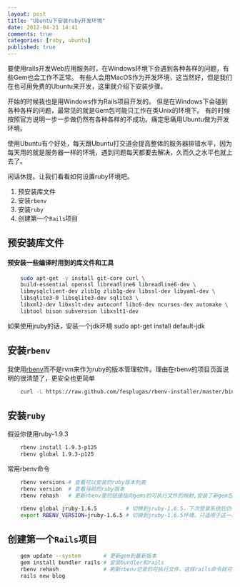 ```yaml
---
layout: post
title: "Ubuntu下安装ruby开发环境"
date: 2012-04-21 14:41
comments: true
categories: [ruby, ubuntu]
published: true
---
```


要使用rails开发Web应用服务时，在Windows环境下会遇到各种各样的问题，有些Gem也会工作不正常。
有些人会用MacOS作为开发环境，这当然好，但是我们在也可用免费的Ubuntu来开发，这里就介绍下安装步骤。

<!-- more -->

开始的时候我也是用Windows作为Rails项目开发的。
但是在Windows下会碰到各种各样的问题，最常见的就是Gem包可能只工作在类Unix的环境下。
有的时候按照官方说明一步一步做仍然有各种各样的不成功。痛定思痛用Ubuntu做为开发环境。

使用Ubuntu有个好处，每天跟Ubuntu打交道会提高整体的服务器排错水平，因为每天用的就是服务器一样的环境，遇到问题每天都要去解决，久而久之水平也就上去了。

闲话休提。让我们看看如何设置ruby环境吧。

1. 预安装库文件
2. 安装`rbenv`
3. 安装`ruby`
4. 创建第一个`Rails`项目

## 预安装库文件

#### 预安装一些编译时用到的库文件和工具

```sh
    sudo apt-get -y install git-core curl \
    build-essential openssl libreadline6 libreadline6-dev \
    libmysqlclient-dev zlib1g zlib1g-dev libssl-dev libyaml-dev \
    libsqlite3-0 libsqlite3-dev sqlite3 \
    libxml2-dev libxslt-dev autoconf libc6-dev ncurses-dev automake \
    libtool bison subversion libxslt1-dev
```

如果使用jruby的话，安装一个jdk环境
    sudo apt-get install default-jdk

## 安装`rbenv` 

我使用[rbenv]而不是rvm来作为ruby的版本管理软件。理由在rbenv的项目页面说明的很清楚了，更安全也更简单

[rbenv-installer]: https://github.com/fesplugas/rbenv-installer
[rbenv]: https://github.com/sstephenson/rbenv

```sh
    curl -L https://raw.github.com/fesplugas/rbenv-installer/master/bin/rbenv-installer | bash
```

## 安装`ruby`

假设你使用ruby-1.9.3

```sh
    rbenv install 1.9.3-p125
    rbenv global 1.9.3-p125
```

常用rbenv命令

```sh
    rbenv versions # 查看可以安装的ruby版本列表
    rbenv version  # 查看当前的ruby版本
    rbenv rehash   # 更新rbenv里的链接指向gems的可执行文件的映射,安装了新gem包时使用

    rbenv global jruby-1.6.5         # 切换到jruby-1.6.5，下次登录系统后仍有效
    export RBENV_VERSION=jruby-1.6.5 # 切换到jruby-1.6.5环境，只适用于这一次使用
```


## 创建第一个`Rails`项目

```sh
    gem update --system       # 更新gem到最新版本
    gem install bundler rails # 安装bundler和rails
    rbenv rehash              # 刷新rbenv记录的可执行文件，这样rails命令就可以直接使用了
    rails new blog
```
